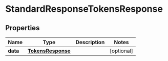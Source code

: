 # StandardResponseTokensResponse

## Properties
Name | Type | Description | Notes
------------ | ------------- | ------------- | -------------
**data** | [**TokensResponse**](TokensResponse.md) |  |  [optional]
